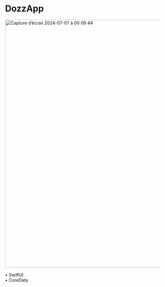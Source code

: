 # DozzApp
<img width="804" alt="Capture d’écran 2024-07-07 à 00 09 44" src="https://github.com/Dydy003/Dozz/assets/173150572/680793de-44cb-4d40-95e0-eb1cd8a2ee14">




• SwiftUI <br/> 
• CoreData <br/> 
